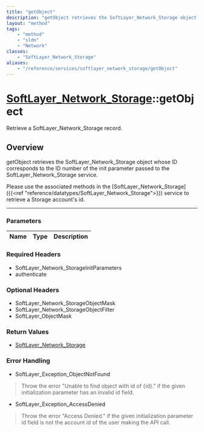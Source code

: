 ```yaml
---
title: "getObject"
description: "getObject retrieves the SoftLayer_Network_Storage object whose ID corresponds to the ID number of the init parameter pas... "
layout: "method"
tags:
    - "method"
    - "sldn"
    - "Network"
classes:
    - "SoftLayer_Network_Storage"
aliases:
    - "/reference/services/softlayer_network_storage/getObject"
---
```

# [SoftLayer_Network_Storage](/reference/services/SoftLayer_Network_Storage)::getObject


Retrieve a SoftLayer_Network_Storage record.


## Overview 
getObject retrieves the SoftLayer_Network_Storage object whose ID corresponds to the ID number of the init parameter passed to the SoftLayer_Network_Storage service. 

Please use the associated methods in the [SoftLayer_Network_Storage]({{<ref "reference/datatypes/SoftLayer_Network_Storage">}}) service to retrieve a Storage account's id. 

-----

### Parameters 
|Name | Type | Description |
| --- | --- | --- |


### Required Headers
* SoftLayer_Network_StorageInitParameters
* authenticate


### Optional Headers
* SoftLayer_Network_StorageObjectMask
* SoftLayer_Network_StorageObjectFilter
* SoftLayer_ObjectMask

### Return Values
* <a href='/reference/datatypes/SoftLayer_Network_Storage'>SoftLayer_Network_Storage </a>



### Error Handling

* SoftLayer_Exception_ObjectNotFound 

> Throw the error "Unable to find object with id of {id}." if the given initialization parameter has an invalid id field. 

* SoftLayer_Exception_AccessDenied 

> Throw the error "Access Denied." if the given initialization parameter id field is not the account id of the user making the API call. 



